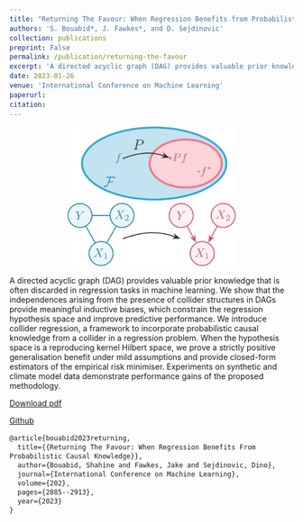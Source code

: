 ```yaml
---
title: "Returning The Favour: When Regression Benefits from Probabilistic Causal Knowledge"
authors: 'S. Bouabid*, J. Fawkes*, and D. Sejdinovic'
collection: publications
preprint: False
permalink: /publication/returning-the-favour
excerpt: 'A directed acyclic graph (DAG) provides valuable prior knowledge that is often discarded in regression tasks in machine learning. We show that the independences arising from the presence of collider structures in DAGs provide meaningful inductive biases, [...]'
date: 2023-01-26
venue: 'International Conference on Machine Learning'
paperurl:
citation:
---
```


<center>
  <p align="center">
    <img src="/images/collider-regression-1.png" alt="figure" width="300"/>
  </p>
</center>


A directed acyclic graph (DAG) provides valuable prior knowledge that is often discarded in regression tasks in machine learning. We show that the independences arising from the presence of collider structures in DAGs provide meaningful inductive biases, which constrain the regression hypothesis space and improve predictive performance. We introduce collider regression, a framework to incorporate probabilistic causal knowledge from a collider in a regression problem. When the hypothesis space is a reproducing kernel Hilbert space, we prove a strictly positive generalisation benefit under mild assumptions and provide closed-form estimators of the empirical risk minimiser. Experiments on synthetic and climate model data demonstrate performance gains of the proposed methodology.


[Download pdf](https://proceedings.mlr.press/v202/bouabid23a/bouabid23a.pdf)

[Github](https://github.com/shahineb/collider-regression)

```
@article{bouabid2023returning,
  title={{Returning The Favour: When Regression Benefits From Probabilistic Causal Knowledge}},
  author={Bouabid, Shahine and Fawkes, Jake and Sejdinovic, Dino},
  journal={International Conference on Machine Learning},
  volume={202},
  pages={2885--2913},
  year={2023}
}
```

